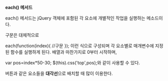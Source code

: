 **each() 메서드**

each() 메서드는 jQuery 객체에 포함된 각 요소에 개별적인 작업을 
실행하는 메소드이다.

구문은 대체적으로 

each(function(index){
    //구문
});
이런 식으로 구성되며 각 요소별로 매개변수에 지정된 함수를 실행하게 된다.
배열과 마찬가지로 0부터 시작하며,

var pos=index*50-30;
$(this).css('top',pos);와 같이 사용할 수 있다.


버튼과 같은 요소들을 **대각선**으로 배치할 때 많이 이용한다.